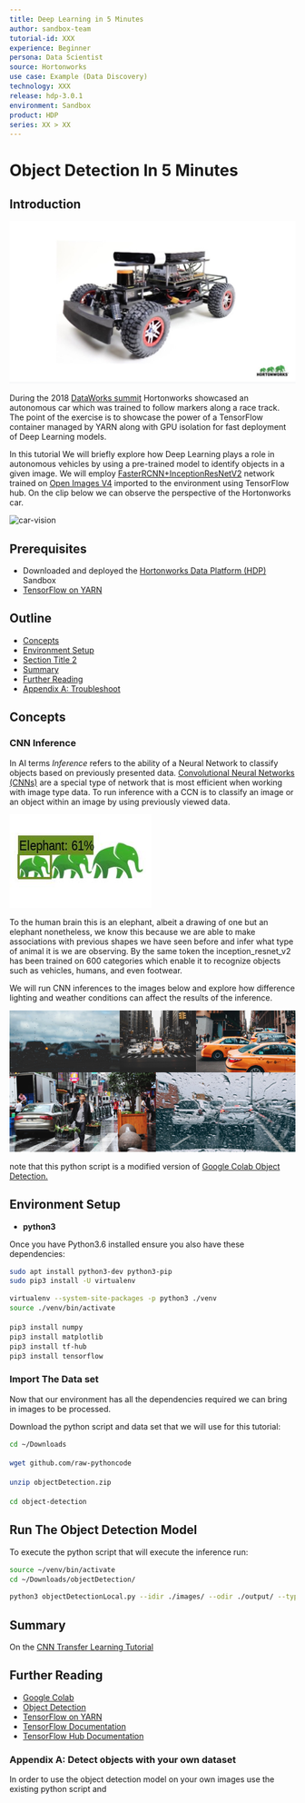 ```yaml
---
title: Deep Learning in 5 Minutes
author: sandbox-team
tutorial-id: XXX
experience: Beginner
persona: Data Scientist
source: Hortonworks
use case: Example (Data Discovery)
technology: XXX
release: hdp-3.0.1
environment: Sandbox
product: HDP
series: XX > XX
---
```


# Object Detection In 5 Minutes

## Introduction

![buggy](assets/buggy.jpg)

During the 2018 [DataWorks summit](Link) Hortonworks showcased an autonomous car which was trained to follow markers along a race track. The point of the exercise is to showcase the power of a TensorFlow container managed by YARN along with GPU isolation for fast deployment of Deep Learning models. 

In this tutorial We will briefly explore how Deep Learning plays a role in autonomous vehicles by using a pre-trained model to identify objects in a given image. We will employ [FasterRCNN+InceptionResNetV2](https://tfhub.dev/google/faster_rcnn/openimages_v4/inception_resnet_v2/1) network trained on [Open Images V4](https://storage.googleapis.com/openimages/web/index.html) imported to the environment using TensorFlow hub. On the clip below we can observe the perspective of the Hortonworks car.

![car-vision](assets/car-vision.gif)



## Prerequisites

- Downloaded and deployed the [Hortonworks Data Platform (HDP)](https://hortonworks.com/downloads/#sandbox) Sandbox
- [TensorFlow on YARN](http://example.com/link/to/required/tutorial)

## Outline

- [Concepts](#concepts)
- [Environment Setup](#section-title-1)
- [Section Title 2](#section-title-2)
- [Summary](#summary)
- [Further Reading](#further-reading)
- [Appendix A: Troubleshoot](#appendix-a-troubleshoot)

## Concepts

### CNN Inference

In AI terms _Inference_ refers to the ability of a Neural Network to classify objects based on previously presented data. [Convolutional Neural Networks (CNNs)](https://en.wikipedia.org/wiki/Convolutional_neural_network) are a special type of network that is most efficient when working with image type data. To run inference with a CCN is to classify an image or an object within an image by using previously viewed data.

![elephant](assets/elephant.jpg)

To the human brain this is an elephant, albeit a drawing of one but an elephant nonetheless, we know this because we are able to make associations with previous shapes we have seen before and infer what type of animal it is we are observing. By the same token the inception_resnet_v2 has been trained on 600 categories which enable it to recognize objects such as vehicles, humans, and even footwear. 

We will run CNN inferences to the images below and explore how difference lighting and weather conditions can affect the results of the inference.

![collage](assets/collage.jpg)

note that this python script is a modified version of [Google Colab Object Detection.](https://colab.research.google.com/github/tensorflow/hub/blob/master/examples/colab/object_detection.ipynb)

## Environment Setup

- **python3**

Once you have Python3.6 installed ensure you also have these dependencies:

~~~bash
sudo apt install python3-dev python3-pip
sudo pip3 install -U virtualenv 
~~~

~~~bash
virtualenv --system-site-packages -p python3 ./venv
source ./venv/bin/activate

pip3 install numpy
pip3 install matplotlib
pip3 install tf-hub
pip3 install tensorflow
~~~

### Import The Data set

Now that our environment has all the dependencies required we can bring in images to be processed.

Download the python script and data set that we will use for this tutorial:

~~~bash
cd ~/Downloads

wget github.com/raw-pythoncode

unzip objectDetection.zip

cd object-detection
~~~

## Run The Object Detection Model

To execute the python script that will execute the inference run:

~~~bash
source ~/venv/bin/activate
cd ~/Downloads/objectDetection/
~~~

~~~bash
python3 objectDetectionLocal.py --idir ./images/ --odir ./output/ --type jpg
~~~



## Summary

On the [CNN Transfer Learning Tutorial](James-tutorial)

## Further Reading

- [Google Colab](https://example.com)
- [Object Detection](https://hortonworks.com)
- [TensorFlow on YARN](https://hortonworks.com/blog/distributed-tensorflow-assembly-hadoop-yarn/)
- [TensorFlow Documentation](tf.com)
- [TensorFlow Hub Documentation](tfhub.com)

### Appendix A: Detect objects with your own dataset

In order to use the object detection model on your own images use the existing python script and 
